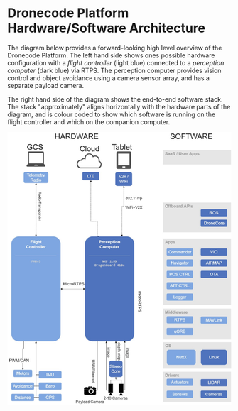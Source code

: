 # Dronecode Platform Hardware/Software Architecture

The diagram below provides a forward-looking high level overview of the Dronecode Platform. The left hand side shows ones possible hardware configuration with a *flight controller* (light blue) connected to a *perception computer* (dark blue) via RTPS. The perception computer provides vision control and object avoidance using a camera sensor array, and has a separate payload camera. 

The right hand side of the diagram shows the end-to-end software stack. The stack "approximately" aligns horizontally with the hardware parts of the diagram, and is colour coded to show which software is running on the flight controller and which on the companion computer. 

![Dronecode Platform architecture](../../assets/diagrams/dronecode_platform_architecture.jpg) 

<!-- The drawing is on draw.io: https://drive.google.com/file/d/14sgSpcs7NcBatW-qn0dLtyMHvwNMSSlm/view?usp=sharing. Request access from dev team. -->
